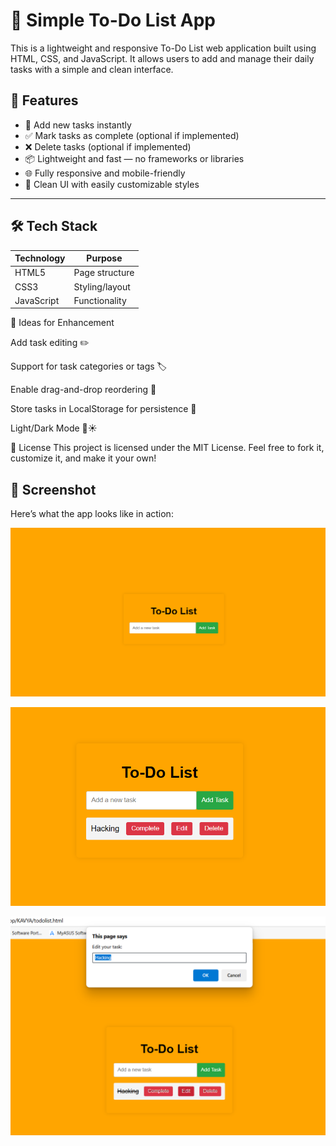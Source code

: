 # 📝 Simple To-Do List App

This is a lightweight and responsive To-Do List web application built using HTML, CSS, and JavaScript. It allows users to add and manage their daily tasks with a simple and clean interface.

## 🔧 Features

- 📝 Add new tasks instantly
- ✅ Mark tasks as complete (optional if implemented)
- ❌ Delete tasks (optional if implemented)
- 📦 Lightweight and fast — no frameworks or libraries
- 🌐 Fully responsive and mobile-friendly
- 🎨 Clean UI with easily customizable styles

---

## 🛠️ Tech Stack

| Technology | Purpose           |
|------------|-------------------|
| HTML5      | Page structure    |
| CSS3       | Styling/layout    |
| JavaScript | Functionality     |

🧠 Ideas for Enhancement

Add task editing ✏️

Support for task categories or tags 🏷️

Enable drag-and-drop reordering 🧲

Store tasks in LocalStorage for persistence 💾

Light/Dark Mode 🌙☀️

📜 License
This project is licensed under the MIT License.
Feel free to fork it, customize it, and make it your own!

## 📸 Screenshot

Here’s what the app looks like in action:

![To-Do List Screenshot](
https://github.com/Kavya123k/To-do-List/blob/main/Screenshot%202025-06-03%20074716.png)

 ![To-Do List Screenshot](https://github.com/Kavya123k/To-do-List/blob/main/Screenshot%202025-06-03%20074744.png)

 ![To-Do List Screenshot](https://github.com/Kavya123k/To-do-List/blob/main/Screenshot%202025-06-03%20074802.png)
